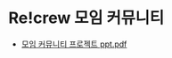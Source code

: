 #  Re!crew 모임 커뮤니티
- [모임 커뮤니티 프로젝트 ppt.pdf](https://github.com/ljmlmj/group_commuinity/files/12094125/ppt.pdf)
